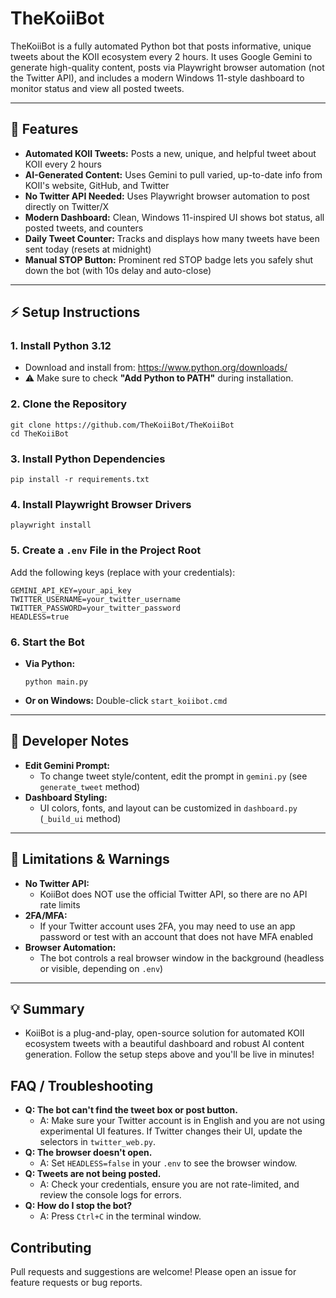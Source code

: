 # TheKoiiBot

TheKoiiBot is a fully automated Python bot that posts informative, unique tweets about the KOII ecosystem every 2 hours. It uses Google Gemini to generate high-quality content, posts via Playwright browser automation (not the Twitter API), and includes a modern Windows 11-style dashboard to monitor status and view all posted tweets.

---

## 🚀 Features

- **Automated KOII Tweets:** Posts a new, unique, and helpful tweet about KOII every 2 hours
- **AI-Generated Content:** Uses Gemini to pull varied, up-to-date info from KOII's website, GitHub, and Twitter
- **No Twitter API Needed:** Uses Playwright browser automation to post directly on Twitter/X
- **Modern Dashboard:** Clean, Windows 11-inspired UI shows bot status, all posted tweets, and counters
- **Daily Tweet Counter:** Tracks and displays how many tweets have been sent today (resets at midnight)
- **Manual STOP Button:** Prominent red STOP badge lets you safely shut down the bot (with 10s delay and auto-close)

---

## ⚡️ Setup Instructions

### 1. Install Python 3.12
- Download and install from: https://www.python.org/downloads/
- ⚠️ Make sure to check **"Add Python to PATH"** during installation.

### 2. Clone the Repository
```
git clone https://github.com/TheKoiiBot/TheKoiiBot
cd TheKoiiBot
```

### 3. Install Python Dependencies
```
pip install -r requirements.txt
```

### 4. Install Playwright Browser Drivers
```
playwright install
```

### 5. Create a `.env` File in the Project Root
Add the following keys (replace with your credentials):
```
GEMINI_API_KEY=your_api_key
TWITTER_USERNAME=your_twitter_username
TWITTER_PASSWORD=your_twitter_password
HEADLESS=true
```

### 6. Start the Bot
- **Via Python:**
  ```
  python main.py
  ```
- **Or on Windows:**
  Double-click `start_koiibot.cmd`

---

## 🧠 Developer Notes
- **Edit Gemini Prompt:**
  - To change tweet style/content, edit the prompt in `gemini.py` (see `generate_tweet` method)
- **Dashboard Styling:**
  - UI colors, fonts, and layout can be customized in `dashboard.py` (`_build_ui` method)

---

## 🚫 Limitations & Warnings
- **No Twitter API:**
  - KoiiBot does NOT use the official Twitter API, so there are no API rate limits
- **2FA/MFA:**
  - If your Twitter account uses 2FA, you may need to use an app password or test with an account that does not have MFA enabled
- **Browser Automation:**
  - The bot controls a real browser window in the background (headless or visible, depending on `.env`)

---

## 💡 Summary
- KoiiBot is a plug-and-play, open-source solution for automated KOII ecosystem tweets with a beautiful dashboard and robust AI content generation. Follow the setup steps above and you'll be live in minutes!

## FAQ / Troubleshooting

- **Q: The bot can't find the tweet box or post button.**
  - A: Make sure your Twitter account is in English and you are not using experimental UI features. If Twitter changes their UI, update the selectors in `twitter_web.py`.
- **Q: The browser doesn't open.**
  - A: Set `HEADLESS=false` in your `.env` to see the browser window.
- **Q: Tweets are not being posted.**
  - A: Check your credentials, ensure you are not rate-limited, and review the console logs for errors.
- **Q: How do I stop the bot?**
  - A: Press `Ctrl+C` in the terminal window.

## Contributing
Pull requests and suggestions are welcome! Please open an issue for feature requests or bug reports. 
